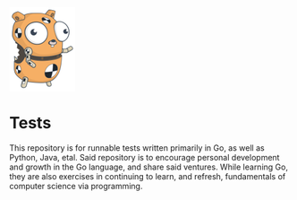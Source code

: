 <img src='https://raw.githubusercontent.com/wllclngn/Tests/main/golang-gopher-testdummy.png' align="center" height="150" />

# Tests

This repository is for runnable tests written primarily in Go, as well as Python, Java, etal. Said repository is to encourage personal development and growth in the Go language, and share said ventures. While learning Go, they are also exercises in continuing to learn, and refresh, fundamentals of computer science via programming.
